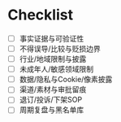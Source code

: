 # Checklist

- [ ] 事实证据与可验证性
- [ ] 不得误导/比较与贬损边界
- [ ] 行业/地域限制与披露
- [ ] 未成年人/敏感领域限制
- [ ] 数据/隐私与Cookie/像素披露
- [ ] 渠道/素材与审批留痕
- [ ] 退订/投诉/下架SOP
- [ ] 周期复盘与黑名单库
